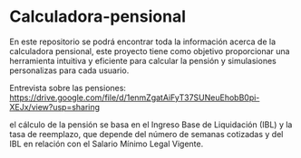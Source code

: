 # Calculadora-pensional
En este repositorio se podrá encontrar toda la información acerca de la calculadora pensional, este proyecto tiene como objetivo proporcionar una herramienta intuitiva y eficiente para calcular la pensión y simulasiones personalizas para cada usuario. 

Entrevista sobre las pensiones: https://drive.google.com/file/d/1enmZgatAiFyT37SUNeuEhobB0pi-XEJx/view?usp=sharing

el cálculo de la pensión se basa en el Ingreso Base de Liquidación (IBL) y la tasa de reemplazo, que depende del número de semanas cotizadas y del IBL en relación con el Salario Mínimo Legal Vigente.

